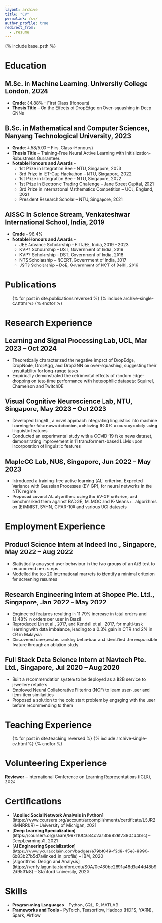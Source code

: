 ```yaml
---
layout: archive
title: "CV"
permalink: /cv/
author_profile: true
redirect_from:
  - /resume
---
```


{% include base_path %}

Education
======

M.Sc. in Machine Learning, University College London, 2024
------

* **Grade**: 84.88% &ndash; First Class (Honours)
* **Thesis Title** &ndash; On the Effects of DropEdge on Over-squashing in Deep GNNs
  
B.Sc. in Mathematical and Computer Sciences, Nanyang Technological University, 2023
------

* **Grade**: 4.58/5.00 &ndash; First Class (Honours)
* **Thesis Title** &ndash; Training-Free Neural Active Learning with Initialization-Robustness Guarantees
* **Notable Honours and Awards** &ndash;
  * 1st Prize in Integration Bee &ndash; NTU, Singapore, 2023
  * 3rd Prize in IET-Cup Hackathon &ndash; NTU, Singapore, 2022
  * 1st Prize in Integration Bee &ndash; NTU, Singapore, 2022
  * 1st Prize in Electronic Trading Challenge &ndash; Jane Street Capital, 2021
  * 3rd Prize in International Mathematics Competition &ndash; UCL, England, 2021
  * President Research Scholar &ndash; NTU, Singapore, 2021

AISSC in Science Stream, Venkateshwar International School, India, 2019
------

* **Grade** &ndash; 96.4%
* **Notable Honours and Awards** &ndash;
  * JEE Advance Scholarship &ndash; FIITJEE, India, 2019 - 2023
  * KVPY Scholarship &ndash; DST, Government of India, 2019
  * KVPY Scholarship &ndash; DST, Government of India, 2018
  * NTS Scholarship &ndash; NCERT, Government of India, 2017
  * JSTS Scholarship &ndash; DoE, Government of NCT of Delhi, 2016

Publications
======

<ul>
{% for post in site.publications reversed %}
  {% include archive-single-cv.html %}
{% endfor %}
</ul>

Research Experience
======

Learning and Signal Processing Lab, UCL, Mar 2023 &ndash; Oct 2024
------

<ul>
  <li>Theoretically characterized the negative impact of DropEdge, DropNode, DropAgg, and DropGNN on over-squashing, suggesting their unsuitability for long-range tasks</li>
  <li>Empirically demonstrated the detrimental effects of random edge-dropping on test-time performance with heterophilic datasets: Squirrel, Chameleon and TwitchDE</li>
</ul>

Visual Cognitive Neuroscience Lab, NTU, Singapore, May 2023 &ndash; Oct 2023
------

<ul>
  <li>Developed LingML, a novel approach integrating linguistics into machine learning for fake news detection, achieving 80.9% accuracy solely using linguistic features</li>
  <li>Conducted an experimental study with a COVID-19 fake news dataset, demonstrating improvement in 11 transformers-based LLMs upon incorporation of linguistic features</li>
</ul>

MapleCG Lab, NUS, Singapore, Jun 2022 &ndash; May 2023
------

<ul>
  <li>Introduced a training-free active learning (AL) criterion, Expected Variance with Gaussian Processes (EV-GP), for neural networks in the NTK regime</li>
  <li>Proposed several AL algorithms using the EV-GP criterion, and benchmarked them against BADGE, MLMOC and K-Means++ algorithms on (E)MNIST, SVHN, CIFAR-100 and various UCI datasets</li>
</ul>

Employment Experience
======

Product Science Intern at Indeed Inc., Singapore, May 2022 &ndash; Aug 2022
------

<ul>
  <li>Statistically analysed user behaviour in the two groups of an A/B test to recommend next steps</li>
  <li>Modelled the top 20 international markets to identify a minimal criterion for screening resumes</li>
</ul>

Research Engineering Intern at Shopee Pte. Ltd., Singapore, Jan 2022 &ndash; May 2022
------

<ul>
  <li>Engineered features resulting in 11.79% increase in total orders and 12.48% in orders per user in Brazil</li>
  <li>Reproduced Lin et al., 2017, and Kendall et al., 2017, for multi-task learning with data imbalance, leading to a 0.3% gain in CTR and 2% in CR in Malaysia</li>
  <li>Discovered unexpected ranking behaviour and identified the responsible feature through an ablation study</li>
</ul>

Full Stack Data Science Intern at Navtech Pte. Ltd., Singapore, Jul 2020 &ndash; Aug 2020
------

<ul>
  <li>Built a recommendation system to be deployed as a B2B service to jewellery retailers</li>
  <li>Employed Neural Collaborative Filtering (NCF) to learn user-user and item-item similarities</li>
  <li>Proposed a solution to the cold start problem by engaging with the user before recommending to them</li>
</ul>

Teaching Experience
======

<ul>
{% for post in site.teaching reversed %}
  {% include archive-single-cv.html %}
{% endfor %}
</ul>
  
Volunteering Experience
======

**Reviewer** &ndash; International Conference on Learning Representations (ICLR), 2024

Certifications
======

<ul>
  <li>[<b>Applied Social Network Analysis in Python</b>](https://www.coursera.org/account/accomplishments/certificate/LSJR2KMNRRUR) &ndash; University of Michigan, 2021</li>
  <li>[<b>Deep Learning Specialization</b>](https://coursera.org/share/992110f4684c2aa3b9826f73804d4b1c) &ndash; DeepLearning.AI, 2021</li>
  <li>[<b>AI Engineering Specialization</b>](https://www.youracclaim.com/badges/e79bf049-f3d8-45e6-8890-6b83b27b5d7a/linked_in_profile) &ndash; IBM, 2020</li>
  <li>[Algorithms: Design and Analysis</b>](https://verify.lagunita.stanford.edu/SOA/0e460be2891a48d3a44d48b92d9531a8) &ndash; Stanford University, 2020</li>
</ul>

Skills
======

<ul>
  <li><b>Programming Languages</b> &ndash; Python, SQL, R, MATLAB</li>
  <li><b>Frameworks and Tools</b> &ndash; PyTorch, Tensorflow, Hadoop (HDFS, YARN), Spark, Airflow</li>
</ul>